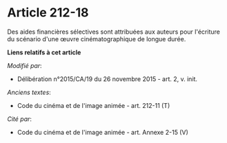 # Article 212-18

Des aides financières sélectives sont attribuées aux auteurs pour l'écriture du scénario d'une œuvre cinématographique de
longue durée.

**Liens relatifs à cet article**

_Modifié par_:

  - Délibération n°2015/CA/19 du 26 novembre 2015 - art. 2, v. init.

_Anciens textes_:

  - Code du cinéma et de l'image animée - art. 212-11 (T)

_Cité par_:

  - Code du cinéma et de l'image animée - art. Annexe 2-15 (V)
